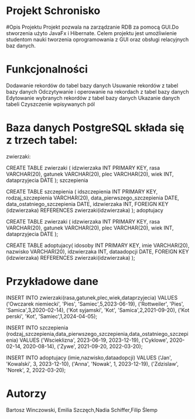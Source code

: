# Projekt Schronisko
#Opis Projektu
Projekt pozwala na zarządzanie RDB za pomocą GUI.Do stworzenia użyto JavaFx i Hibernate. Celem projektu jest umożliwienie studentom nauki tworzenia oprogramowania z GUI oraz obsługi relacyjnych baz danych.

# Funkcjonalności

Dodawanie rekordów do tabel bazy danych
Usuwanie  rekordów z tabel bazy danych
Odczytywanie i operowanie na rekordach z tabel bazy danych
Edytowanie wybranych rekordów z tabel bazy danych
Ukazanie danych tabeli
Czyszczenie wpisywanych pól

# Baza danych PostgreSQL składa się z trzech tabel:

zwierzaki:

CREATE TABLE zwierzaki (
    idzwierzaka INT PRIMARY KEY,
    rasa VARCHAR(20),
    gatunek VARCHAR(20),
    plec VARCHAR(20),
    wiek INT,
    dataprzyjecia DATE
);
szczepienia

CREATE TABLE szczepienia (
    idszczepienia INT PRIMARY KEY,
    rodzaj_szczepienia VARCHAR(20),
    data_pierwszego_szczepienia DATE,
    data_ostatniego_szczepienia DATE,
    idzwierzaka INT,
    FOREIGN KEY (idzwierzaka) REFERENCES zwierzaki(idzwierzaka)
);
adoptujacy

CREATE TABLE zwierzaki (
    idzwierzaka INT PRIMARY KEY,
    rasa VARCHAR(20),
    gatunek VARCHAR(20),
    plec VARCHAR(20),
    wiek INT,
    dataprzyjecia DATE
);

CREATE TABLE adoptujacy(
    idosoby INT PRIMARY KEY,
    imie VARCHAR(20),
    nazwisko VARCHAR(20),
    idzwierzaka INT,
    dataadopcji DATE,
    FOREIGN KEY (idzwierzaka) REFERENCES zwierzaki(idzwierzaka)
);

# Przykładowe dane
INSERT INTO zwierzaki(rasa,gatunek,plec,wiek,dataprzyjecia) VALUES
('Owczarek niemiecki', 'Pies', 'Samiec',5,2023-06-19),
('Rottweiler', 'Pies', 'Samica',3,2020-02-14),
('Kot syjamski', 'Kot', 'Samica',2,2021-09-20),
('Kot perski', 'Kot', 'Samiec',1,2024-04-05);

INSERT INTO szczepienia (rodzaj_szczepienia,data_pierwszego_szczepienia,data_ostatniego_szczepienia) VALUES
('Wscieklizna', 2023-06-19, 2023-12-19),
('Cyklowe', 2020-02-14, 2020-08-14),
('Zywe', 2021-09-20, 2022-03-20);

INSERT INTO adoptujacy (imie,nazwisko,dataadopcji) VALUES
('Jan', 'Kowalski', 3, 2023-12-10),
('Anna', 'Nowak', 1, 2023-12-19),
('Zdzislaw', 'Norek', 2, 2022-03-20);



# Autorzy
Bartosz Winczowski, Emilia Szczęch,Nadia Schiffer,Filip Ślemp
